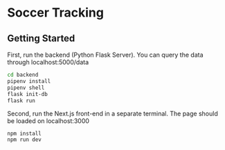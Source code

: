 # Soccer Tracking

## Getting Started

First, run the backend (Python Flask Server). You can query the data through localhost:5000/data

```bash
cd backend
pipenv install
pipenv shell
flask init-db
flask run
```

Second, run the Next.js front-end in a separate terminal. The page should be loaded on localhost:3000
```
npm install
npm run dev
```

